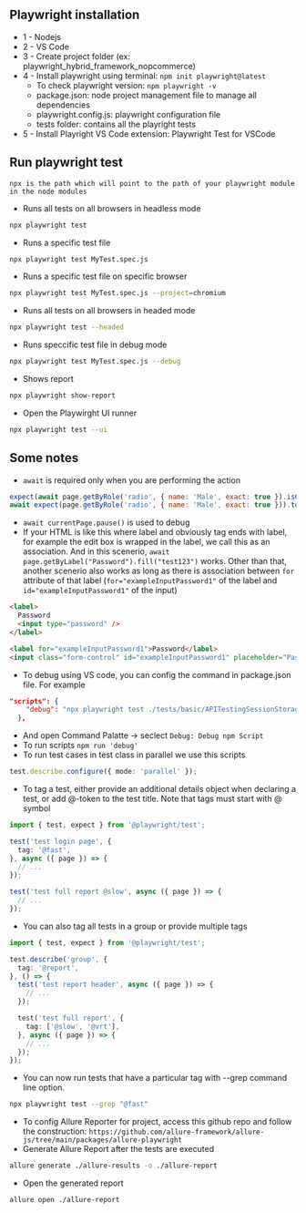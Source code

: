 ## Playwright installation
- 1 - Nodejs
- 2 - VS Code
- 3 - Create project folder (ex: playwright_hybrid_framework_nopcommerce)
- 4 - Install playwright using terminal: `npm init playwright@latest`
  - To check playwright version:	`npm playwright -v`
  - package.json: node project management file to manage all dependencies
  - playwright.config.js: playwright configuration file
  - tests folder: contains all the playright tests 
- 5 - Install Playright VS Code extension: Playwright Test for VSCode

## Run playwright test
`npx is the path which will point to the path of your playwright module in the node modules`
- Runs all tests on all browsers in headless mode
```bash
npx playwright test
```
- Runs a specific test file 
```bash
npx playwright test MyTest.spec.js
```
- Runs a specific test file on specific browser 
```bash
npx playwright test MyTest.spec.js --project=chromium
```
- Runs all tests on all browsers in headed mode
```bash
npx playwright test --headed
```
- Runs speccific test file in debug mode	
```bash
npx playwright test MyTest.spec.js --debug
```			
- Shows report
```bash
npx playwright show-report
```
- Open the Playwirght UI runner
```bash
npx playwright test --ui
```

## Some notes
- `await` is required only when you are performing the action
```javascript
expect(await page.getByRole('radio', { name: 'Male', exact: true }).isChecked()).toBeFalsy()
await expect(page.getByRole('radio', { name: 'Male', exact: true })).toBeChecked()
```
- `await currentPage.pause()` is used to debug
- If your HTML is like this where label and obviously tag ends with label, for example the edit box is wrapped in the label, we call this as an association. And in this scenerio, `await page.getByLabel("Password").fill("test123")` works. Other than that, another scenerio also works as long as there is association between `for` attribute of that label (`for="exampleInputPassword1"` of the label and `id="exampleInputPassword1"` of the input)
```html
<label>
  Password
  <input type="password" />
</label>

<label for="exampleInputPassword1">Password</label>
<input class="form-control" id="exampleInputPassword1" placeholder="Password" type="password">
```
- To debug using VS code, you can config the command in package.json file. For example
```json
"scripts": {
    "debug": "npx playwright test ./tests/basic/APITestingSessionStorage.spec.js --headed"
  },
```
- And open Command Palatte -> seclect `Debug: Debug npm Script`
- To run scripts `npm run 'debug'`
- To run test cases in test class in parallel we use this scripts
```typescript
test.describe.configure({ mode: 'parallel' });
```
- To tag a test, either provide an additional details object when declaring a test, or add @-token to the test title. Note that tags must start with @ symbol
```typescript
import { test, expect } from '@playwright/test';

test('test login page', {
  tag: '@fast',
}, async ({ page }) => {
  // ...
});

test('test full report @slow', async ({ page }) => {
  // ...
});
```
- You can also tag all tests in a group or provide multiple tags
```typescript
import { test, expect } from '@playwright/test';

test.describe('group', {
  tag: '@report',
}, () => {
  test('test report header', async ({ page }) => {
    // ...
  });

  test('test full report', {
    tag: ['@slow', '@vrt'],
  }, async ({ page }) => {
    // ...
  });
});
```
- You can now run tests that have a particular tag with --grep command line option.
```bash
npx playwright test --grep "@fast"
```
- To config Allure Reporter for project, access this github repo and follow the construction: `https://github.com/allure-framework/allure-js/tree/main/packages/allure-playwright`
- Generate Allure Report after the tests are executed
```bash
allure generate ./allure-results -o ./allure-report
```
- Open the generated report
```bash
allure open ./allure-report
```
